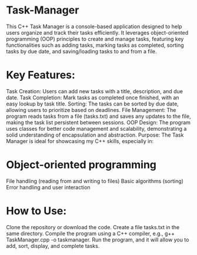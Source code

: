 # Task-Manager

This C++ Task Manager is a console-based application designed to help users organize and track their tasks efficiently. It leverages object-oriented programming (OOP) principles to create and manage tasks, featuring key functionalities such as adding tasks, marking tasks as completed, sorting tasks by due date, and saving/loading tasks to and from a file.

# Key Features:
Task Creation: Users can add new tasks with a title, description, and due date.
Task Completion: Mark tasks as completed once finished, with an easy lookup by task title.
Sorting: The tasks can be sorted by due date, allowing users to prioritize based on deadlines.
File Management: The program reads tasks from a file (tasks.txt) and saves any updates to the file, making the task list persistent between sessions.
OOP Design: The program uses classes for better code management and scalability, demonstrating a solid understanding of encapsulation and abstraction.
Purpose:
The Task Manager is ideal for showcasing my C++ skills, especially in:

# Object-oriented programming
File handling (reading from and writing to files)
Basic algorithms (sorting)
Error handling and user interaction


# How to Use:
Clone the repository or download the code.
Create a file tasks.txt in the same directory.
Compile the program using a C++ compiler, e.g., g++ TaskManager.cpp -o taskmanager.
Run the program, and it will allow you to add, sort, display, and complete tasks.
